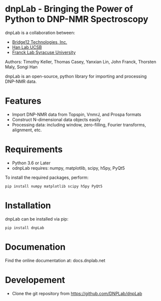 # dnpLab - Bringing the Power of Python to DNP-NMR Spectroscopy

dnpLab is a collaboration between:
- [Bridge12 Technologies, Inc.](http://www.bridge12.com/)
- [Han Lab UCSB](https://han.chem.ucsb.edu/)
- [Franck Lab Syracuse University](https://jmfrancklab.github.io/)

Authors:
Timothy Keller, Thomas Casey, Yanxian Lin, John Franck, Thorsten Maly, Songi Han

dnpLab is an open-source, python library for importing and processing DNP-NMR data.

# Features

  - Import DNP-NMR data from Topspin, VnmrJ, and Prospa formats
  - Construct N-dimensional data objects easily
  - Processing data: including window, zero-filling, Fourier transforms, alignment, etc.

# Requirements

  - Python 3.6 or Later
  - odnpLab requires: numpy, matplotlib, scipy, h5py, PyQt5

To install the required packages, perform:
```console
pip install numpy matplotlib scipy h5py PyQt5
```

# Installation

dnpLab can be installed via pip:

```console
pip install dnpLab
```

# Documenation

Find the online documentation at: docs.dnplab.net

# Developement 

  - Clone the git repository from https://github.com/DNPLab/dnpLab